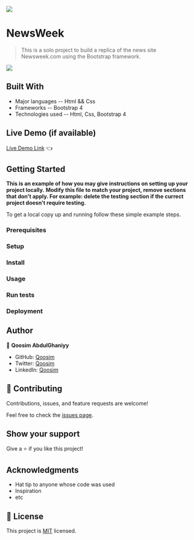 ![](https://img.shields.io/badge/Microverse-blueviolet)

# NewsWeek

> This is a solo project to build a replica of the news site Newsweek.com using the Bootstrap framework.

![](![newsweek](https://user-images.githubusercontent.com/26597432/175610079-275dec95-0a0f-4f80-8401-8254fb468ef0.png)
)

## Built With

- Major languages
-- Html && Css
- Frameworks
-- Bootstrap 4
- Technologies used
-- Html, Css, Bootstrap 4

## Live Demo (if available)

[Live Demo Link](https://raw.githack.com/Qoosim/newsweek/news/index.html) :point_left:


## Getting Started

**This is an example of how you may give instructions on setting up your project locally.**
**Modify this file to match your project, remove sections that don't apply. For example: delete the testing section if the currect project doesn't require testing.**


To get a local copy up and running follow these simple example steps.

### Prerequisites

### Setup

### Install

### Usage

### Run tests

### Deployment



## Author

👤 **Qoosim AbdulGhaniyy**

- GitHub: [Qoosim](https://github.com/Qoosim)
- Twitter: [Qoosim](https://twitter.com/qoosim_ayinde)
- LinkedIn: [Qoosim](https://linkedin.com/in/qoosim)

## 🤝 Contributing

Contributions, issues, and feature requests are welcome!

Feel free to check the [issues page](../../issues/).

## Show your support

Give a ⭐️ if you like this project!

## Acknowledgments

- Hat tip to anyone whose code was used
- Inspiration
- etc

## 📝 License

This project is [MIT](./MIT.md) licensed.
